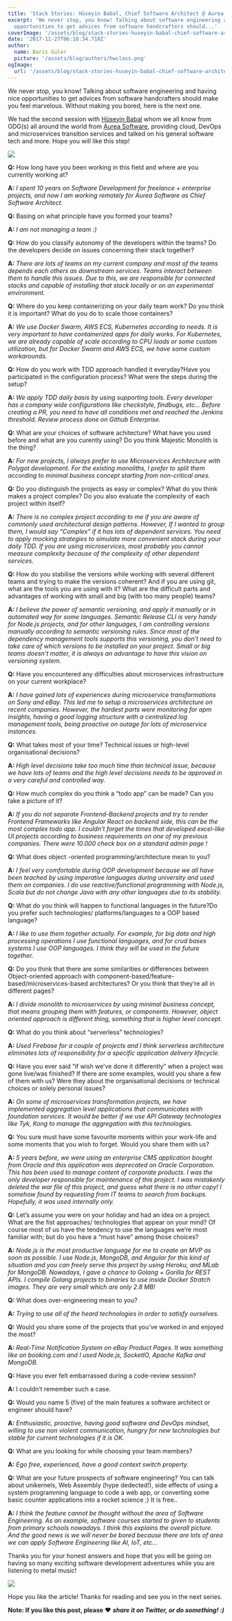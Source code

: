 ```yaml
---
title: 'Stack Stories: Hüseyin Babal, Chief Software Architect @ Aurea'
excerpt: 'We never stop, you know! Talking about software engineering and having nice
  opportunities to get advices from software handcrafters should...'
coverImage: '/assets/blog/stack-stories-huseyin-babal-chief-software-architect-aurea/cover.webp'
date: '2017-11-27T06:10:34.718Z'
author:
  name: Baris Guler
  picture: '/assets/blog/authors/hwclass.png'
ogImage:
  url: '/assets/blog/stack-stories-huseyin-babal-chief-software-architect-aurea/cover.webp'
---
```


We never stop, you know! Talking about software engineering and having nice opportunities to get advices from software handcrafters should make you feel marvelous. Without making you bored, here is the next one.

We had the second session with [Hüseyin Babal](https://twitter.com/huseyinbabal) whom we all know from GDG(s) all around the world from [Aurea Software](https://twitter.com/AureaSoftware), providing cloud, DevOps and microservices transition services and talked on his general software tech and more. Hope you will like this step!

![](https://cdn-images-1.medium.com/max/800/1*tZfMoKDdAozNMJRg4ushmg.jpeg)

**Q:** How long have you been working in this field and where are you currently working at?

**A:** _I spent 10 years on Software Development for freelance + enterprise projects, and now I am working remotely for Aurea Software as Chief Software Architect._

**Q:** Basing on what principle have you formed your teams?

**A:** _I am not managing a team :)_

**Q:** How do you classify autonomy of the developers within the teams? Do the developers decide on issues concerning their stack together?

**A:** _There are lots of teams on my current company and most of the teams depends each others as downstream services. Teams interact between them to handle this issues. Due to this, we are responsible for connected stacks and capable of installing that stack locally or on an experimental environment._

**Q:** Where do you keep containerizing on your daily team work? Do you think it is important? What do you do to scale those containers?

**A:** _We use Docker Swarm, AWS ECS, Kubernetes according to needs. It is very important to have containerized apps for daily works. For Kubernetes, we are already capable of scale according to CPU loads or some custom utilization, but for Docker Swarm and AWS ECS, we have some custom workarounds._

**Q:** How do you work with TDD approach handled it everyday?Have you participated in the configuration process? What were the steps during the setup?

**A:** _We apply TDD daily basis by using supporting tools. Every developer has a company wide configurations like checkstyle, findbugs, etc… Before creating a PR, you need to have all conditions met and reached the Jenkins threshold. Review process done on Github Enterprise._

**Q:** What are your choices of software achitecture? What have you used before and what are you curently using? Do you think Majestic Monolith is the thing?

**A:** _For new projects, I always prefer to use Microservices Architecture with Polygot development. For the existing monoliths, I prefer to split them according to minimal business concept starting from non-critical ones._

**Q:** Do you distinguish the projects as easy or complex? What do you think makes a project complex? Do you also evaluate the complexity of each project within itself?

**A:** _There is no complex project according to me if you are aware of commonly used architectural design patterns. However, If I wanted to group them, I would say “Complex” if it has lots of dependent services. You need to apply mocking strategies to simulate more convenient stack during your daily TDD. If you are using microservices, most probably you cannot measure complexity because of the complexity of other dependent services._

**Q:** How do you stabilise the versions while working with several different teams and trying to make the versions coherent? And if you are using git, what are the tools you are using with it? What are the difficult parts and advantages of working with small and big (with too many people) teams?

**A:** _I believe the power of semantic versioning, and apply it manually or in automated way for some languages. Semantic Release CLI is very handy for Node.js projects, and for other languages, I am controlling versions manually according to semantic versioning rules. Since most of the dependency management tools supports this versioning, you don’t need to take care of which versions to be installed on your project. Small or big teams doesn’t matter, it is always an advantage to have this vision on versioning system._

**Q:** Have you encountered any difficulties about microservices infrastructure on your current workplace?

**A:** _I have gained lots of experiences during microservice transformations on Sony and eBay. This led me to setup a microservices architecture on recent companies. However, the hardest parts were monitoring for apm insights, having a good logging structure with a centralized log management tools, being proactive on outage for lots of microservice instances._

**Q:** What takes most of your time? Technical issues or high-level organisational decisions?

**A:** _High level decisions take too much time than technical issue, because we have lots of teams and the high level decisions needs to be approved in a very careful and controlled way._

**Q:** How much complex do you think a “todo app” can be made? Can you take a picture of it?

**A:** _If you do not separate Frontend-Backend projects and try to render Frontend Frameworks like Angular React on backend side, this can be the most complex todo app. I couldn’t forget the times that developed excel-like UI projects according to business requirements on one of my previous companies. There were 10.000 check box on a standard admin page !_

**Q:** What does object -oriented programming/architecture mean to you?

**A:** _I feel very comfortable during OOP development because we all have been teached by using imperative languages during university and used them on companies. I do use reactive/functional programming with Node.js, Scala but do not change Java with any other languages due to its stability._

**Q:** What do you think will happen to functional languages in the future?Do you prefer such technologies/ platforms/languages to a OOP based language?

**A:** _I like to use them together actually. For example, for big data and high processing operations I use functional languages, and for crud bases systems I use OOP languages. I think they will be used in the future together._

**Q:** Do you think that there are some similarities or differences between Object-oriented approach with component-based/feature-based/microservices-based architectures? Or you think that they’re all in different pages?

**A:** _I divide monolith to microservices by using minimal business concept, that means grouping them with features, or components. However, object oriented approach is different thing, something that is higher level concept._

**Q:** What do you think about “serverless” technologies?

**A:** _Used Firebase for a couple of projects and I think serverless architecture eliminates lots of responsibility for a specific application delivery lifecycle._

**Q:** Have you ever said “if wish we’ve done it differently” when a project was gone live/was finished? If there are some examples, would you share a few of them with us? Were they about the organisational decisions or technical choices or solely personal issues?

**A:** _On some of microservices transformation projects, we have implemented aggregation level applications that communicates with foundation services. It would be better if we use API Gateway technologies like Tyk, Kong to manage the aggregation with this technologies._

**Q:** You sure must have some favourite moments within your work-life and some moments that you wish to forget. Would you share them with us?

**A:** _5 years before, we were using an enterprise CMS application bought from Oracle and this application was deprecated on Oracle Corporation. This has been used to manage content of corporate products. I was the only developer responsible for maintenance of this project. I was mistakenly deleted the war file of this project, and guess what there is no other copy! I somehow found by requesting from IT teams to search from backups. Hopefully, it was used internally only._

**Q:** Let’s assume you were on your holiday and had an idea on a project. What are the fist approaches/ technologies that appear on your mind? Of course most of us have the tendency to use the languages we’re most familiar with; but do you have a “must have” among those choices?

**A:** _Node.js is the most productive language for me to create an MVP as soon as possible. I use Node.js, MongoDB, and Angular for this kind of situation and you can freely serve this project by using Heroku, and MLab for MongoDB. Nowadays, I gave a chance to Golang + Gorilla for REST APIs. I compile Golang projects to binaries to use inside Docker Stratch images. They are very small which are only 2.8 MB!_

**Q:** What does over-engineering mean to you?

**A:** _Trying to use all of the heard technologies in order to satisfy ourselves._

**Q:** Would you share some of the projects that you’ve worked in and enjoyed the most?

**A:** _Real-Time Notification System on eBay Product Pages. It was something like on booking.com and I used Node.js, SocketIO, Apache Kafka and MongoDB._

**Q:** Have you ever felt embarrassed during a code-review session?

**A:** I couldn’t remember such a case.

**Q:** Would you name 5 (five) of the main features a software architect or engineer should have?

**A:** _Enthusiastic, proactive, having good software and DevOps mindset, willing to use non violent communication, hungry for new technologies but stable for current technologies if it is OK._

**Q:** What are you looking for while choosing your team members?

**A:** _Ego free, experienced, have a good context switch property._

**Q:** What are your future prospects of software engineering? You can talk about unikernels, Web Assembly (hype dedected!), side effects of using a system programming language to code a web app, or converting some basic counter applications into a rocket science ;) It is free..

**A:** _I think the feature cannot be thought without the area of Software Engineering. As an example, software courses started to given to students from primary schools nowadays. I think this explains the overall picture. And the good news is we will never be bored because there are lots of area we can apply Software Engineering like AI, IoT, etc…_

Thanks you for your honest answers and hope that you will be going on having so many exciting software development adventures while you are listening to metal music!

![](https://cdn-images-1.medium.com/max/800/1*oIfCVpFmKMgXcq8jSvS4WA.jpeg)

Hope you like the article! Thanks for reading and see you in the next series.

**Note: If you like this post, please** ❤  **_share it on Twitter, or do something! :)_**